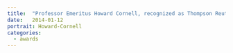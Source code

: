 ```yaml
---
title:  "Professor Emeritus Howard Cornell, recognized as Thompson Reuters Highly Cited Researcher"
date:   2014-01-12
portrait: Howard-Cornell
categories:
  - awards
---
```


